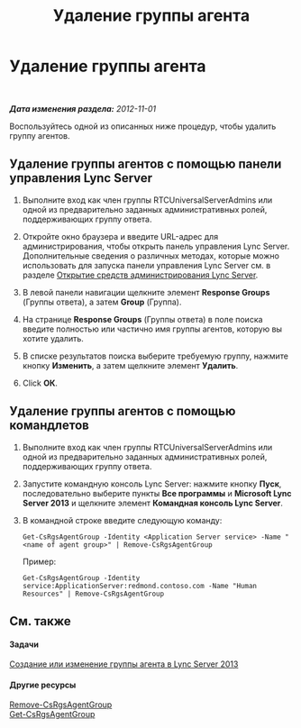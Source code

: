 ﻿---
title: Удаление группы агента
TOCTitle: Удаление группы агента
ms:assetid: df385fd1-62f4-42b7-a349-4eb38dea50c8
ms:mtpsurl: https://technet.microsoft.com/ru-ru/library/Gg182597(v=OCS.15)
ms:contentKeyID: 49311400
ms.date: 05/19/2016
mtps_version: v=OCS.15
ms.translationtype: HT
---

# Удаление группы агента

 

_**Дата изменения раздела:** 2012-11-01_

Воспользуйтесь одной из описанных ниже процедур, чтобы удалить группу агентов.

## Удаление группы агентов с помощью панели управления Lync Server

1.  Выполните вход как член группы RTCUniversalServerAdmins или одной из предварительно заданных административных ролей, поддерживающих группу ответа.

2.  Откройте окно браузера и введите URL-адрес для администрирования, чтобы открыть панель управления Lync Server. Дополнительные сведения о различных методах, которые можно использовать для запуска панели управления Lync Server см. в разделе [Открытие средств администрирования Lync Server](lync-server-2013-open-lync-server-administrative-tools.md).

3.  В левой панели навигации щелкните элемент **Response Groups** (Группы ответа), а затем **Group** (Группа).

4.  На странице **Response Groups** (Группы ответа) в поле поиска введите полностью или частично имя группы агентов, которую вы хотите удалить.

5.  В списке результатов поиска выберите требуемую группу, нажмите кнопку **Изменить**, а затем щелкните элемент **Удалить**.

6.  Click **ОК**.

## Удаление группы агентов с помощью командлетов

1.  Выполните вход как член группы RTCUniversalServerAdmins или одной из предварительно заданных административных ролей, поддерживающих группу ответа.

2.  Запустите командную консоль Lync Server: нажмите кнопку **Пуск**, последовательно выберите пункты **Все программы** и **Microsoft Lync Server 2013** и щелкните элемент **Командная консоль Lync Server**.

3.  В командной строке введите следующую команду:
    
        Get-CsRgsAgentGroup -Identity <Application Server service> -Name "<name of agent group>" | Remove-CsRgsAgentGroup
    
    Пример:
    
        Get-CsRgsAgentGroup -Identity service:ApplicationServer:redmond.contoso.com -Name "Human Resources" | Remove-CsRgsAgentGroup

## См. также

#### Задачи

[Создание или изменение группы агента в Lync Server 2013](lync-server-2013-create-or-modify-an-agent-group.md)  

#### Другие ресурсы

[Remove-CsRgsAgentGroup](remove-csrgsagentgroup.md)  
[Get-CsRgsAgentGroup](get-csrgsagentgroup.md)

